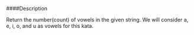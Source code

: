 ####Description

Return the number(count) of vowels in the given string. We will consider a, e, i, o, and u as vowels for this kata.

